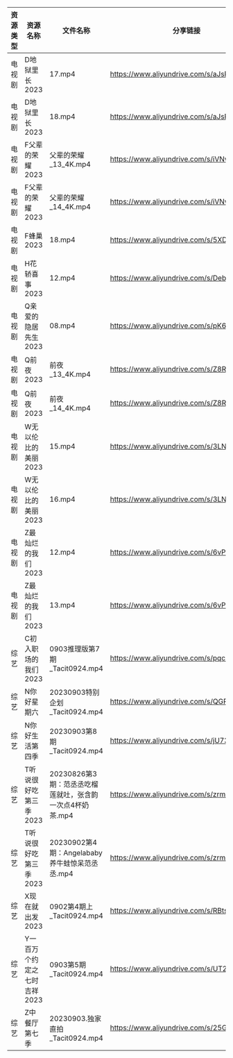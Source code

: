 | 资源类型 | 资源名称             | 文件名称                                | 分享链接                                      | 更新时间       |
| ---- | ---------------- | ----------------------------------- | ----------------------------------------- | ---------- |
| 电视剧  | D地狱里长2023        | 17.mp4                              | https://www.aliyundrive.com/s/aJsRiLaH982 | 2023-09-04 |
| 电视剧  | D地狱里长2023        | 18.mp4                              | https://www.aliyundrive.com/s/aJsRiLaH982 | 2023-09-04 |
| 电视剧  | F父辈的荣耀2023       | 父辈的荣耀_13_4K.mp4                     | https://www.aliyundrive.com/s/iVNwibyXW9P | 2023-09-04 |
| 电视剧  | F父辈的荣耀2023       | 父辈的荣耀_14_4K.mp4                     | https://www.aliyundrive.com/s/iVNwibyXW9P | 2023-09-04 |
| 电视剧  | F蜂巢2023          | 18.mp4                              | https://www.aliyundrive.com/s/5XDFM5Edxba | 2023-09-04 |
| 电视剧  | H花轿喜事2023        | 12.mp4                              | https://www.aliyundrive.com/s/Deb73Nu6cAg | 2023-09-04 |
| 电视剧  | Q亲爱的隐居先生2023     | 08.mp4                              | https://www.aliyundrive.com/s/pK6ZZintQ5o | 2023-09-04 |
| 电视剧  | Q前夜2023          | 前夜_13_4K.mp4                        | https://www.aliyundrive.com/s/Z8RY9qPcmgX | 2023-09-04 |
| 电视剧  | Q前夜2023          | 前夜_14_4K.mp4                        | https://www.aliyundrive.com/s/Z8RY9qPcmgX | 2023-09-04 |
| 电视剧  | W无以伦比的美丽2023     | 15.mp4                              | https://www.aliyundrive.com/s/3LNxF1pwKnT | 2023-09-04 |
| 电视剧  | W无以伦比的美丽2023     | 16.mp4                              | https://www.aliyundrive.com/s/3LNxF1pwKnT | 2023-09-04 |
| 电视剧  | Z最灿烂的我们2023      | 12.mp4                              | https://www.aliyundrive.com/s/6vPRBkMxLP1 | 2023-09-04 |
| 电视剧  | Z最灿烂的我们2023      | 13.mp4                              | https://www.aliyundrive.com/s/6vPRBkMxLP1 | 2023-09-04 |
| 综艺   | C初入职场的我们2023     | 0903推理版第7期_Tacit0924.mp4            | https://www.aliyundrive.com/s/pqc7pqfCNxC | 2023-09-04 |
| 综艺   | N你好星期六           | 20230903特别企划_Tacit0924.mp4          | https://www.aliyundrive.com/s/QGPr3eRo3pE | 2023-09-04 |
| 综艺   | N你好生活第四季         | 20230903第8期_Tacit0924.mp4           | https://www.aliyundrive.com/s/jU73GgvZa9y | 2023-09-04 |
| 综艺   | T听说很好吃第三季2023    | 20230826第3期：范丞丞吃榴莲就吐，张含韵一次点4杯奶茶.mp4 | https://www.aliyundrive.com/s/zrmdKoZKkB6 | 2023-09-04 |
| 综艺   | T听说很好吃第三季2023    | 20230902第4期：Angelababy养牛蛙惊呆范丞丞.mp4  | https://www.aliyundrive.com/s/zrmdKoZKkB6 | 2023-09-04 |
| 综艺   | X现在就出发2023       | 0902第4期上_Tacit0924.mp4              | https://www.aliyundrive.com/s/RBtsDZX8Y3n | 2023-09-04 |
| 综艺   | Y一百万个约定之七时吉祥2023 | 0903第5期_Tacit0924.mp4               | https://www.aliyundrive.com/s/UT2HBjkGjP3 | 2023-09-04 |
| 综艺   | Z中餐厅第七季          | 20230903.独家直拍_Tacit0924.mp4         | https://www.aliyundrive.com/s/25GFy8VFsb6 | 2023-09-04 |
